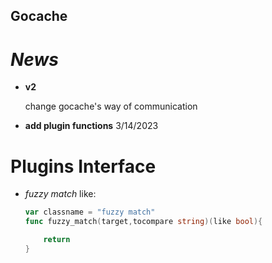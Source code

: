 ## **Gocache**
# ***News***
* **v2**

    change gocache's way of communication
* **add plugin functions** 3/14/2023
# **Plugins Interface**
+ *fuzzy match* like:
    ```go
    var classname = "fuzzy match"
    func fuzzy_match(target,tocompare string)(like bool){

        return
    }
    ```